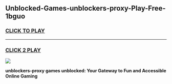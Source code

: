 
## Unblocked-Games-unblockers-proxy-Play-Free-1bguo
<h3>
<a href="https://premium76.site?title=unblockers-proxy&ref=23A">CLICK TO PLAY</a></h3>
<hr>

<h3>
<a href="https://premium76.site?title=unblockers-proxy&ref=23A">CLICK 2 PLAY</a>
  
</h3>

<a href="https://premium76.site?title=unblockers-proxy&ref=23A"><img src="https://clearcache.store/games.png"></a>


**unblockers-proxy games unblocked: Your Gateway to Fun and Accessible Online Gaming**
